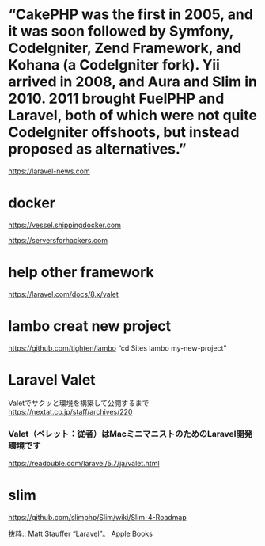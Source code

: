# “CakePHP was the first in 2005, and it was soon followed by Symfony, CodeIgniter, Zend Framework, and Kohana (a CodeIgniter fork). Yii arrived in 2008, and Aura and Slim in 2010. 2011 brought FuelPHP and Laravel, both of which were not quite CodeIgniter offshoots, but instead proposed as alternatives.”

https://laravel-news.com

# docker
https://vessel.shippingdocker.com


https://serversforhackers.com

# help other framework
https://laravel.com/docs/8.x/valet

# lambo creat new project
https://github.com/tighten/lambo
“cd Sites
lambo my-new-project”

# Laravel Valet
Valetでサクッと環境を構築して公開するまで
https://nextat.co.jp/staff/archives/220
### Valet（ベレット：従者）はMacミニマニストのためのLaravel開発環境です
https://readouble.com/laravel/5.7/ja/valet.html

# slim
https://github.com/slimphp/Slim/wiki/Slim-4-Roadmap

抜粋:: Matt Stauffer  “Laravel”。 Apple Books  

